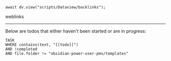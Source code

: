```dataviewjs
await dv.view("scripts/Dataview/backlinks");
```
weblinks 
___
Below are todos that either haven't been started or are in progress:
```dataview
TASK
WHERE contains(text, "[[todo]]")
AND !completed
AND file.folder != "obsidian-power-user-pms/templates"
```